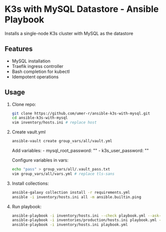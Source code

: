 # K3s with MySQL Datastore - Ansible Playbook

Installs a single-node K3s cluster with MySQL as the datastore

## Features
- MySQL installation
- Traefik ingress controller
- Bash completion for kubectl
- Idempotent operations

## Usage

1. Clone repo:
   ```bash
   git clone https://github.com/umer-r/ansible-k3s-with-mysql.git
   cd ansible-k3s-with-mysql
   vim inventory/hosts.ini # replace host
    ```

2. Create vault.yml
    ```bash
    ansible-vault create group_vars/all/vault.yml
    ```
    Add variables:
        - mysql_root_password: ""
        - k3s_user_password: ""

    Configure variables in vars:
    ```bash
    echo "pass" > group_vars/all/.vault_pass.txt
    vim group_vars/all/vars.yml # replace tls-sans 
    ```

3. Install collections:
    ```bash
    ansible-galaxy collection install -r requirements.yml
    ansible -i inventory/hosts.ini all -m ansible.builtin.ping
    ```

4. Run playbook:
    ```bash
    ansible-playbook -i inventory/hosts.ini --check playbook.yml --ask-vault-pass
    ansible-playbook -i inventories/production/hosts.ini playbook.yml --ask-vault-pass
    ansible-playbook -i inventory/hosts.ini playbook.yml
    ```

